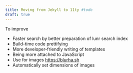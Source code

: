 ```yaml
---
title: Moving from Jekyll to 11ty #todo
draft: true
---
```

To improve
- Faster search by better preparation of lunr search index
- Build-time code prettifying
- More developer-friendly writing of templates
- Being more attached to JavaScript
- Use for images https://blurha.sh
- Automatically set dimensions of images

